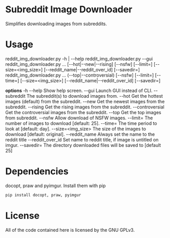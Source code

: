 # Subreddit Image Downloader

Simplifies downloading images from subreddits.

# Usage

reddit\_img\_downloader.py -h | --help
reddit\_img\_downloader.py --gui
reddit\_img\_downloader.py <subreddit> ... [--hot|--new|--rising] [--nsfw]
                            [--limit=<n>] [--size=<img_size>]
                            [--reddit_name|--reddit_over_id]
                            [--savedir=<n>]
reddit\_img\_downloader.py <subreddit> ... (--top|--controversial) [--nsfw]
                            [--limit=<n>] [--time=<period>]
                            [--size=<img_size>]
                            [--reddit_name|--reddit_over_id]
                            [--savedir=<n>]

**options**
 -h --help          Show help screen.
 --gui              Launch GUI instead of CLI.
 --subreddit        The subreddit(s) to download images from.
 --hot              Get the hottest images (default) from the subreddit.
 --new              Get the newest images from the subreddit.
 --rising           Get the rising images from the subreddit.
 --controversial    Get the controversial images from the subreddit.
 --top              Get the top images from subreddit.
 --nsfw             Allow download of NSFW images.
 --limit=<n>        The number of images to download [default: 25].
 --time=<period>    The time period to look at [default: day].
 --size=<img_size>  The size of the images to download [default: original].
 --reddit\_name      Always set the name to the reddit title
 --reddit\_over\_id   Set name to reddit title, if image is untitled on imgur.
 --savedir=<n>      The directory downloaded files will be saved to [default 25]

# Dependencies

docopt, praw and pyimgur. Install them with pip

```python
pip install docopt, praw, pyimgur
```

# License

All of the code contained here is licensed by the GNU GPLv3.
